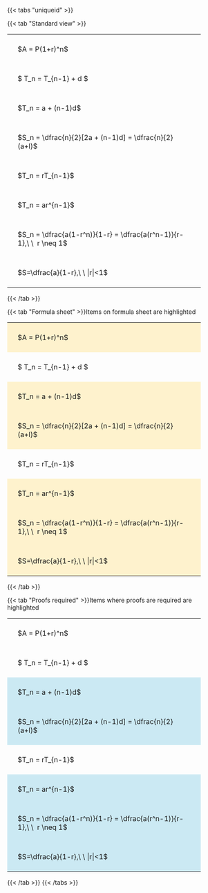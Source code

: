 ---
---

{{< tabs "uniqueid" >}}

{{< tab "Standard view" >}}

<style type="text/css">
#T_8a45c th.col_heading {
  text-align: left;
  font-size: 1em;
}
#T_8a45c td {
  text-align: left;
  font-size: 1em;
  padding: 1.5em;
}
#T_8a45c_row0_col0, #T_8a45c_row1_col0, #T_8a45c_row2_col0, #T_8a45c_row3_col0, #T_8a45c_row4_col0, #T_8a45c_row5_col0, #T_8a45c_row6_col0, #T_8a45c_row7_col0 {
  width: 400px;
  white-space: pre-wrap;
}
</style>
<table id="T_8a45c">
  <thead>
  </thead>
  <tbody>
    <tr>
      <td id="T_8a45c_row0_col0" class="data row0 col0" >$A = P(1+r)^n$</td>
    </tr>
    <tr>
      <td id="T_8a45c_row1_col0" class="data row1 col0" >$ T_n = T_{n-1} + d $</td>
    </tr>
    <tr>
      <td id="T_8a45c_row2_col0" class="data row2 col0" >$T_n = a + (n-1)d$</td>
    </tr>
    <tr>
      <td id="T_8a45c_row3_col0" class="data row3 col0" >$S_n = \dfrac{n}{2}[2a + (n-1)d] = \dfrac{n}{2}(a+l)$</td>
    </tr>
    <tr>
      <td id="T_8a45c_row4_col0" class="data row4 col0" >$T_n = rT_{n-1}$</td>
    </tr>
    <tr>
      <td id="T_8a45c_row5_col0" class="data row5 col0" >$T_n = ar^{n-1}$</td>
    </tr>
    <tr>
      <td id="T_8a45c_row6_col0" class="data row6 col0" >$S_n = \dfrac{a(1-r^n)}{1-r} = \dfrac{a(r^n-1)}{r-1},\ \  r \neq 1$</td>
    </tr>
    <tr>
      <td id="T_8a45c_row7_col0" class="data row7 col0" >$S=\dfrac{a}{1-r},\ \ |r|<1$</td>
    </tr>
  </tbody>
</table>
{{< /tab >}}

{{< tab "Formula sheet" >}}Items on formula sheet are highlighted
<br>
<style type="text/css">
#T_3e666 th.col_heading {
  text-align: left;
  font-size: 1em;
}
#T_3e666 td {
  text-align: left;
  font-size: 1em;
  padding: 1.5em;
}
#T_3e666_row0_col0, #T_3e666_row2_col0, #T_3e666_row3_col0, #T_3e666_row5_col0, #T_3e666_row6_col0, #T_3e666_row7_col0 {
  width: 400px;
  background-color: rgba(255,194,10, 0.2);
  white-space: pre-wrap;
}
#T_3e666_row1_col0, #T_3e666_row4_col0 {
  width: 400px;
  white-space: pre-wrap;
}
</style>
<table id="T_3e666">
  <thead>
  </thead>
  <tbody>
    <tr>
      <td id="T_3e666_row0_col0" class="data row0 col0" >$A = P(1+r)^n$</td>
    </tr>
    <tr>
      <td id="T_3e666_row1_col0" class="data row1 col0" >$ T_n = T_{n-1} + d $</td>
    </tr>
    <tr>
      <td id="T_3e666_row2_col0" class="data row2 col0" >$T_n = a + (n-1)d$</td>
    </tr>
    <tr>
      <td id="T_3e666_row3_col0" class="data row3 col0" >$S_n = \dfrac{n}{2}[2a + (n-1)d] = \dfrac{n}{2}(a+l)$</td>
    </tr>
    <tr>
      <td id="T_3e666_row4_col0" class="data row4 col0" >$T_n = rT_{n-1}$</td>
    </tr>
    <tr>
      <td id="T_3e666_row5_col0" class="data row5 col0" >$T_n = ar^{n-1}$</td>
    </tr>
    <tr>
      <td id="T_3e666_row6_col0" class="data row6 col0" >$S_n = \dfrac{a(1-r^n)}{1-r} = \dfrac{a(r^n-1)}{r-1},\ \  r \neq 1$</td>
    </tr>
    <tr>
      <td id="T_3e666_row7_col0" class="data row7 col0" >$S=\dfrac{a}{1-r},\ \ |r|<1$</td>
    </tr>
  </tbody>
</table>
{{< /tab >}}

{{< tab "Proofs required" >}}Items where proofs are required are highlighted
<br>
<style type="text/css">
#T_492dc th.col_heading {
  text-align: left;
  font-size: 1em;
}
#T_492dc td {
  text-align: left;
  font-size: 1em;
  padding: 1.5em;
}
#T_492dc_row0_col0, #T_492dc_row1_col0, #T_492dc_row4_col0 {
  width: 400px;
  white-space: pre-wrap;
}
#T_492dc_row2_col0, #T_492dc_row3_col0, #T_492dc_row5_col0, #T_492dc_row6_col0, #T_492dc_row7_col0 {
  width: 400px;
  background-color: rgba(0,150,200, 0.2);
  white-space: pre-wrap;
}
</style>
<table id="T_492dc">
  <thead>
  </thead>
  <tbody>
    <tr>
      <td id="T_492dc_row0_col0" class="data row0 col0" >$A = P(1+r)^n$</td>
    </tr>
    <tr>
      <td id="T_492dc_row1_col0" class="data row1 col0" >$ T_n = T_{n-1} + d $</td>
    </tr>
    <tr>
      <td id="T_492dc_row2_col0" class="data row2 col0" >$T_n = a + (n-1)d$</td>
    </tr>
    <tr>
      <td id="T_492dc_row3_col0" class="data row3 col0" >$S_n = \dfrac{n}{2}[2a + (n-1)d] = \dfrac{n}{2}(a+l)$</td>
    </tr>
    <tr>
      <td id="T_492dc_row4_col0" class="data row4 col0" >$T_n = rT_{n-1}$</td>
    </tr>
    <tr>
      <td id="T_492dc_row5_col0" class="data row5 col0" >$T_n = ar^{n-1}$</td>
    </tr>
    <tr>
      <td id="T_492dc_row6_col0" class="data row6 col0" >$S_n = \dfrac{a(1-r^n)}{1-r} = \dfrac{a(r^n-1)}{r-1},\ \  r \neq 1$</td>
    </tr>
    <tr>
      <td id="T_492dc_row7_col0" class="data row7 col0" >$S=\dfrac{a}{1-r},\ \ |r|<1$</td>
    </tr>
  </tbody>
</table>
{{< /tab >}}
{{< /tabs >}}